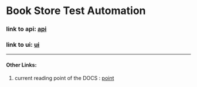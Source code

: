 # Book Store Test Automation

### link to api: [api](https://demoqa.com/swagger/)

### link to ui: [ui](https://demoqa.com/books)

___


#### Other Links:
1. current reading point of the DOCS : [point](https://playwright.dev/docs/codegen-intro)

